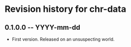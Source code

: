 # Revision history for chr-data

## 0.1.0.0  -- YYYY-mm-dd

* First version. Released on an unsuspecting world.
